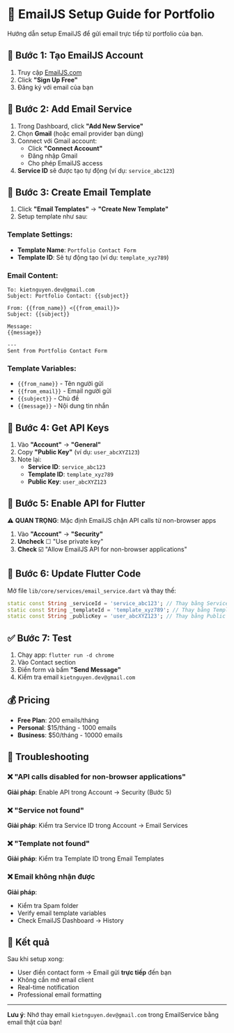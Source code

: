 # 📧 EmailJS Setup Guide for Portfolio

Hướng dẫn setup EmailJS để gửi email trực tiếp từ portfolio của bạn.

## 🚀 Bước 1: Tạo EmailJS Account

1. Truy cập [EmailJS.com](https://www.emailjs.com/)
2. Click **"Sign Up Free"**
3. Đăng ký với email của bạn

## 📨 Bước 2: Add Email Service

1. Trong Dashboard, click **"Add New Service"**
2. Chọn **Gmail** (hoặc email provider bạn dùng)
3. Connect với Gmail account:
   - Click **"Connect Account"**
   - Đăng nhập Gmail
   - Cho phép EmailJS access
4. **Service ID** sẽ được tạo tự động (ví dụ: `service_abc123`)

## 📝 Bước 3: Create Email Template

1. Click **"Email Templates"** → **"Create New Template"**
2. Setup template như sau:

### Template Settings:
- **Template Name**: `Portfolio Contact Form`
- **Template ID**: Sẽ tự động tạo (ví dụ: `template_xyz789`)

### Email Content:
```
To: kietnguyen.dev@gmail.com
Subject: Portfolio Contact: {{subject}}

From: {{from_name}} <{{from_email}}>
Subject: {{subject}}

Message:
{{message}}

---
Sent from Portfolio Contact Form
```

### Template Variables:
- `{{from_name}}` - Tên người gửi
- `{{from_email}}` - Email người gửi  
- `{{subject}}` - Chủ đề
- `{{message}}` - Nội dung tin nhắn

## 🔑 Bước 4: Get API Keys

1. Vào **"Account"** → **"General"**
2. Copy **"Public Key"** (ví dụ: `user_abcXYZ123`)
3. Note lại:
   - **Service ID**: `service_abc123`
   - **Template ID**: `template_xyz789`  
   - **Public Key**: `user_abcXYZ123`

## 🔧 Bước 5: Enable API for Flutter

⚠️ **QUAN TRỌNG**: Mặc định EmailJS chặn API calls từ non-browser apps

1. Vào **"Account"** → **"Security"**
2. **Uncheck** ☐ "Use private key"
3. **Check** ☑️ "Allow EmailJS API for non-browser applications"

## 📱 Bước 6: Update Flutter Code

Mở file `lib/core/services/email_service.dart` và thay thế:

```dart
static const String _serviceId = 'service_abc123'; // Thay bằng Service ID của bạn
static const String _templateId = 'template_xyz789'; // Thay bằng Template ID của bạn  
static const String _publicKey = 'user_abcXYZ123'; // Thay bằng Public Key của bạn
```

## ✅ Bước 7: Test

1. Chạy app: `flutter run -d chrome`
2. Vào Contact section
3. Điền form và bấm **"Send Message"**
4. Kiểm tra email `kietnguyen.dev@gmail.com`

## 💰 Pricing

- **Free Plan**: 200 emails/tháng
- **Personal**: $15/tháng - 1000 emails
- **Business**: $50/tháng - 10000 emails

## 🔧 Troubleshooting

### ❌ "API calls disabled for non-browser applications"
**Giải pháp**: Enable API trong Account → Security (Bước 5)

### ❌ "Service not found"  
**Giải pháp**: Kiểm tra Service ID trong Account → Email Services

### ❌ "Template not found"
**Giải pháp**: Kiểm tra Template ID trong Email Templates

### ❌ Email không nhận được
**Giải pháp**: 
- Kiểm tra Spam folder
- Verify email template variables
- Check EmailJS Dashboard → History

## 🎉 Kết quả

Sau khi setup xong:
- User điền contact form → Email gửi **trực tiếp** đến bạn
- Không cần mở email client
- Real-time notification
- Professional email formatting

---

**Lưu ý**: Nhớ thay email `kietnguyen.dev@gmail.com` trong EmailService bằng email thật của bạn! 